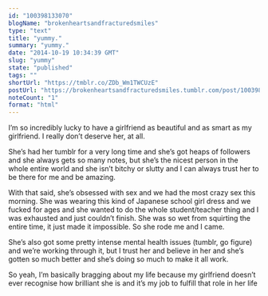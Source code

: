 ```yaml
---
id: "100398133070"
blogName: "brokenheartsandfracturedsmiles"
type: "text"
title: "yummy."
summary: "yummy."
date: "2014-10-19 10:34:39 GMT"
slug: "yummy"
state: "published"
tags: ""
shortUrl: "https://tmblr.co/ZDb_Wm1TWCUzE"
postUrl: "https://brokenheartsandfracturedsmiles.tumblr.com/post/100398133070/yummy"
noteCount: "1"
format: "html"
---
```


I’m so incredibly lucky to have a girlfriend as beautiful and as smart as my girlfriend. I really don’t deserve her, at all.

She’s had her tumblr for a very long time and she’s got heaps of followers and she always gets so many notes, but she’s the nicest person in the whole entire world and she isn’t bitchy or slutty and I can always trust her to be there for me and be amazing.

With that said, she’s obsessed with sex and we had the most crazy sex this morning. She was wearing this kind of Japanese school girl dress and we fucked for ages and she wanted to do the whole student/teacher thing and I was exhausted and just couldn’t finish. She was so wet from squirting the entire time, it just made it impossible. So she rode me and I came.

She’s also got some pretty intense mental health issues (tumblr, go figure) and we’re working through it, but I trust her and believe in her and she’s gotten so much better and she’s doing so much to make it all work. 

So yeah, I’m basically bragging about my life because my girlfriend doesn’t ever recognise how brilliant she is and it’s my job to fulfill that role in her life